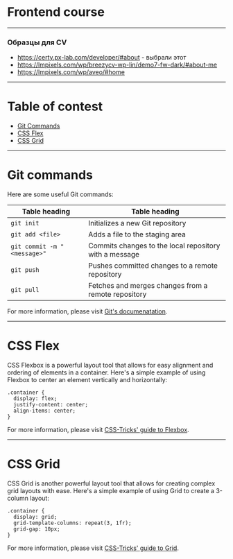 # Frontend course

---
### Образцы для CV
- https://certy.px-lab.com/developer/#about  - выбрали этот
- https://lmpixels.com/wp/breezycv-wp-lin/demo7-fw-dark/#about-me
- https://lmpixels.com/wp/aveo/#home
---

# Table of contest

- [Git Commands](#git-commands)
- [CSS Flex](#css-flex)
- [CSS Grid](#css-grid)

---

# Git commands

Here are some useful Git commands:

| Table heading | Table heading |
| --- | --- |
| `git init` | Initializes a new Git repository |
| `git add <file>` | Adds a file to the staging area |
| `git commit -m "<message>"` | Commits changes to the local repository with a message |
| `git push` | Pushes committed changes to a remote repository |
| `git pull` | Fetches and merges changes from a remote repository |

For more information, please visit  [Git's documenatation](https://git-scm.com/doc).

---

# CSS Flex

CSS Flexbox is a powerful layout tool that allows for easy alignment and ordering of elements in a container. Here's a simple example of using Flexbox to center an element vertically and horizontally:

```
.container {
  display: flex;
  justify-content: center;
  align-items: center;
}
```
For more information, please visit [CSS-Tricks' guide to Flexbox](https://css-tricks.com/snippets/css/a-guide-to-flexbox/).

---

# CSS Grid

CSS Grid is another powerful layout tool that allows for creating complex grid layouts with ease. Here's a simple example of using Grid to create a 3-column layout:

```
.container {
  display: grid;
  grid-template-columns: repeat(3, 1fr);
  grid-gap: 10px;
}
```

For more information, please visit [CSS-Tricks' guide to Grid](https://css-tricks.com/snippets/css/complete-guide-grid/).
